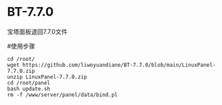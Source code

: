 # BT-7.7.0
宝塔面板退回7.7.0文件

#使用步骤
```shell
cd /root/
wget https://github.com/liwoyuandiane/BT-7.7.0/blob/main/LinuxPanel-7.7.0.zip
unzip LinuxPanel-7.7.0.zip
cd /root/panel
bash update.sh
rm -f /www/server/panel/data/bind.pl
